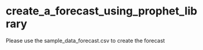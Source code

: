 # create_a_forecast_using_prophet_library
Please use the sample_data_forecast.csv to create the forecast

